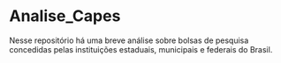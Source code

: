 # Analise_Capes
Nesse repositório há uma breve análise sobre bolsas de pesquisa concedidas pelas instituições estaduais, municipais e federais do Brasil.
